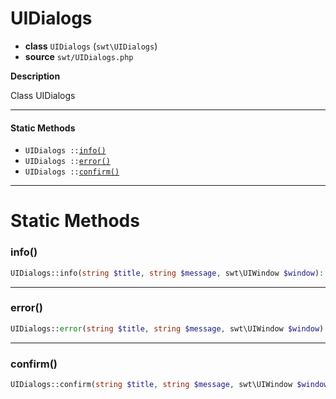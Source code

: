 # UIDialogs

- **class** `UIDialogs` (`swt\UIDialogs`)
- **source** `swt/UIDialogs.php`

**Description**

Class UIDialogs

---

#### Static Methods

- `UIDialogs ::`[`info()`](#method-info)
- `UIDialogs ::`[`error()`](#method-error)
- `UIDialogs ::`[`confirm()`](#method-confirm)

---
# Static Methods

<a name="method-info"></a>

### info()
```php
UIDialogs::info(string $title, string $message, swt\UIWindow $window): void
```

---

<a name="method-error"></a>

### error()
```php
UIDialogs::error(string $title, string $message, swt\UIWindow $window): void
```

---

<a name="method-confirm"></a>

### confirm()
```php
UIDialogs::confirm(string $title, string $message, swt\UIWindow $window): bool
```